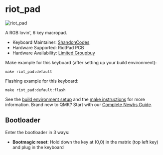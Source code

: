 # riot_pad

![riot_pad](https://i.imgur.com/zH6H3pS.png)

A RGB lovin', 6 key macropad.

* Keyboard Maintainer: [ShandonCodes](https://github.com/ShandonCodes)
* Hardware Supported: RiotPad PCB
* Hardware Availability: [Limited Groupbuy](https://store.shandon.codes/)

Make example for this keyboard (after setting up your build environment):

    make riot_pad:default

Flashing example for this keyboard:

    make riot_pad:default:flash

See the [build environment setup](https://docs.qmk.fm/#/getting_started_build_tools) and the [make instructions](https://docs.qmk.fm/#/getting_started_make_guide) for more information. Brand new to QMK? Start with our [Complete Newbs Guide](https://docs.qmk.fm/#/newbs).

## Bootloader

Enter the bootloader in 3 ways:

* **Bootmagic reset**: Hold down the key at (0,0) in the matrix (top left key) and plug in the keyboard
